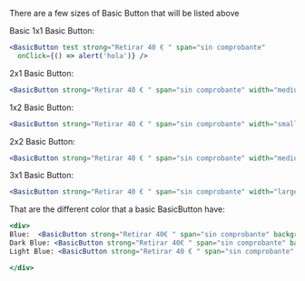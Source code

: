 There are a few sizes of Basic Button that will be listed above

Basic 1x1 Basic Button:

```jsx
<BasicButton test strong="Retirar 40 € " span="sin comprobante"
  onClick={() => alert('hola')} />
```
2x1 Basic Button:

```jsx
<BasicButton strong="Retirar 40 € " span="sin comprobante" width="medium" height="small" type="btnDarkBlue"/>
```

1x2 Basic Button:

```jsx
<BasicButton strong="Retirar 40 € " span="sin comprobante" width="small" height="medium"/>
```
2x2 Basic Button:

```jsx
<BasicButton strong="Retirar 40 € " span="sin comprobante" width="medium" height="medium" />
```

3x1 Basic Button:

```jsx
<BasicButton strong="Retirar 40 € " span="sin comprobante" width="large" height="small"/>
```

That are the different color that a basic BasicButton have:

```jsx
<div>
Blue:  <BasicButton strong="Retirar 40€ " span="sin comprobante" background="blue"/>
Dark Blue: <BasicButton strong="Retirar 40€ " span="sin comprobante" background="darkBlue"/>
Light Blue: <BasicButton strong="Retirar 40 € " span="sin comprobante" background="lightBlue"/>

</div>
```


```jsx

```


```jsx
```
